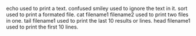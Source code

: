 echo used to print a text.
confused smiley used to ignore the text in it.
sort used to print a formated file.
cat filename1 filename2 used to print two files in one.
tail filename1 used to print the last 10 results or lines.
head filename1 used to print the first 10 lines.
